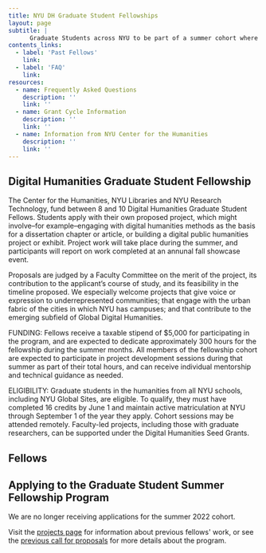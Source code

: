 ```yaml
---
title: NYU DH Graduate Student Fellowships
layout: page
subtitle: |
      Graduate Students across NYU to be part of a summer cohort where they will engage in project-based training and development. Selected students receive mentoring, a $5,000 stipend, and participate in a cohort to develop their skills and sharpen their ideas.
contents_links:
  - label: 'Past Fellows'
    link:
  - label: 'FAQ'
    link:
resources:
  - name: Frequently Asked Questions
    description: ''
    link: ''
  - name: Grant Cycle Information
    description: ''
    link: ''
  - name: Information from NYU Center for the Humanities
    description: ''
    link: ''
---
```

## Digital Humanities Graduate Student Fellowship

The Center for the Humanities, NYU Libraries and NYU Research Technology, fund between 8 and 10 Digital Humanities Graduate Student Fellows. Students apply with their own proposed project, which might involve–for example–engaging with digital humanities methods as the basis for a dissertation chapter or article, or building a digital public humanities project or exhibit. Project work will take place during the summer, and participants will report on work completed at an annunal fall showcase event.

Proposals are judged by a Faculty Committee on the merit of the project, its contribution to the applicant’s course of study, and its feasibility in the timeline proposed. We especially welcome projects that give voice or expression to underrepresented communities; that engage with the urban fabric of the cities in which NYU has campuses; and that contribute to the emerging subfield of Global Digital Humanities.

FUNDING: Fellows receive a taxable stipend of $5,000 for participating in the program, and are expected to dedicate approximately 300 hours for the fellowship during the summer months. All members of the fellowship cohort are expected to participate in project development sessions during that summer as part of their total hours, and can receive individual mentorship and technical guidance as needed.

ELIGIBILITY: Graduate students in the humanities from all NYU schools, including NYU Global Sites, are eligible. To qualify, they must have completed 16 credits by June 1 and maintain active matriculation at NYU through September 1 of the year they apply. Cohort sessions may be attended remotely. Faculty-led projects, including those with graduate researchers, can be supported under the Digital Humanities Seed Grants.

## Fellows
<!-- copy over year by year structure from Seed Grants-->

## Applying to the Graduate Student Summer Fellowship Program

We are no longer receiving applications for the summer 2022 cohort.  

Visit the [projects page](/projects/) for information about previous fellows' work, or see the [previous call for proposals](https://nyuhumanities.org/opportunity/digital-humanities-graduate-student-summer-fellowships/) for more details about the program.  

<!-- uncomment once FAQ page is created -->
<!-- See the [frequent asked questions](/funding/grad-fellowships/faq) page for information specific to the the Graduate Student Summer Fellowship program and the applications process. -->
